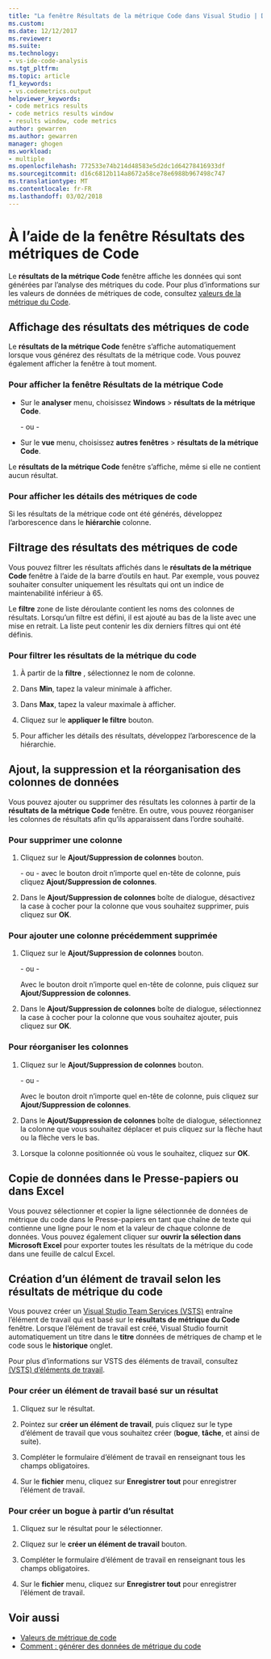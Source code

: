 ```yaml
---
title: "La fenêtre Résultats de la métrique Code dans Visual Studio | Documents Microsoft"
ms.custom: 
ms.date: 12/12/2017
ms.reviewer: 
ms.suite: 
ms.technology:
- vs-ide-code-analysis
ms.tgt_pltfrm: 
ms.topic: article
f1_keywords:
- vs.codemetrics.output
helpviewer_keywords:
- code metrics results
- code metrics results window
- results window, code metrics
author: gewarren
ms.author: gewarren
manager: ghogen
ms.workload:
- multiple
ms.openlocfilehash: 772533e74b214d48583e5d2dc1d64278416933df
ms.sourcegitcommit: d16c6812b114a8672a58ce78e6988b967498c747
ms.translationtype: MT
ms.contentlocale: fr-FR
ms.lasthandoff: 03/02/2018
---
```

# <a name="using-the-code-metrics-results-window"></a>À l’aide de la fenêtre Résultats des métriques de Code

Le **résultats de la métrique Code** fenêtre affiche les données qui sont générées par l’analyse des métriques du code. Pour plus d’informations sur les valeurs de données de métriques de code, consultez [valeurs de la métrique du Code](../code-quality/code-metrics-values.md).

## <a name="displaying-code-metrics-results"></a>Affichage des résultats des métriques de code

Le **résultats de la métrique Code** fenêtre s’affiche automatiquement lorsque vous générez des résultats de la métrique code. Vous pouvez également afficher la fenêtre à tout moment.

### <a name="to-display-the-code-metrics-results-window"></a>Pour afficher la fenêtre Résultats de la métrique Code

- Sur le **analyser** menu, choisissez **Windows** > **résultats de la métrique Code**.

   \- ou -

- Sur le **vue** menu, choisissez **autres fenêtres** > **résultats de la métrique Code**.

Le **résultats de la métrique Code** fenêtre s’affiche, même si elle ne contient aucun résultat.

### <a name="to-view-code-metrics-details"></a>Pour afficher les détails des métriques de code

Si les résultats de la métrique code ont été générés, développez l’arborescence dans le **hiérarchie** colonne.

## <a name="filtering-code-metrics-results"></a>Filtrage des résultats des métriques de code

Vous pouvez filtrer les résultats affichés dans le **résultats de la métrique Code** fenêtre à l’aide de la barre d’outils en haut. Par exemple, vous pouvez souhaiter consulter uniquement les résultats qui ont un indice de maintenabilité inférieur à 65.

Le **filtre** zone de liste déroulante contient les noms des colonnes de résultats. Lorsqu’un filtre est défini, il est ajouté au bas de la liste avec une mise en retrait. La liste peut contenir les dix derniers filtres qui ont été définis.

### <a name="to-filter-the-code-metrics-results"></a>Pour filtrer les résultats de la métrique du code

1.  À partir de la **filtre** , sélectionnez le nom de colonne.

2.  Dans **Min**, tapez la valeur minimale à afficher.

3.  Dans **Max**, tapez la valeur maximale à afficher.

4.  Cliquez sur le **appliquer le filtre** bouton.

5.  Pour afficher les détails des résultats, développez l’arborescence de la hiérarchie.

## <a name="adding-removing-and-rearranging-data-columns"></a>Ajout, la suppression et la réorganisation des colonnes de données

Vous pouvez ajouter ou supprimer des résultats les colonnes à partir de la **résultats de la métrique Code** fenêtre. En outre, vous pouvez réorganiser les colonnes de résultats afin qu’ils apparaissent dans l’ordre souhaité.

### <a name="to-remove-a-column"></a>Pour supprimer une colonne

1. Cliquez sur le **Ajout/Suppression de colonnes** bouton.

     \- ou - avec le bouton droit n’importe quel en-tête de colonne, puis cliquez **Ajout/Suppression de colonnes**.

1. Dans le **Ajout/Suppression de colonnes** boîte de dialogue, désactivez la case à cocher pour la colonne que vous souhaitez supprimer, puis cliquez sur **OK**.

### <a name="to-add-a-previously-removed-column"></a>Pour ajouter une colonne précédemment supprimée

1. Cliquez sur le **Ajout/Suppression de colonnes** bouton.

     \- ou -

     Avec le bouton droit n’importe quel en-tête de colonne, puis cliquez sur **Ajout/Suppression de colonnes**.

1. Dans le **Ajout/Suppression de colonnes** boîte de dialogue, sélectionnez la case à cocher pour la colonne que vous souhaitez ajouter, puis cliquez sur **OK**.

### <a name="to-rearrange-columns"></a>Pour réorganiser les colonnes

1. Cliquez sur le **Ajout/Suppression de colonnes** bouton.

     \- ou -

     Avec le bouton droit n’importe quel en-tête de colonne, puis cliquez sur **Ajout/Suppression de colonnes**.

1. Dans le **Ajout/Suppression de colonnes** boîte de dialogue, sélectionnez la colonne que vous souhaitez déplacer et puis cliquez sur la flèche haut ou la flèche vers le bas.

1. Lorsque la colonne positionnée où vous le souhaitez, cliquez sur **OK**.

## <a name="copying-data-to-the-clipboard-or-excel"></a>Copie de données dans le Presse-papiers ou dans Excel

Vous pouvez sélectionner et copier la ligne sélectionnée de données de métrique du code dans le Presse-papiers en tant que chaîne de texte qui contienne une ligne pour le nom et la valeur de chaque colonne de données. Vous pouvez également cliquer sur **ouvrir la sélection dans Microsoft Excel** pour exporter toutes les résultats de la métrique du code dans une feuille de calcul Excel.

## <a name="creating-a-work-item-based-on-code-metric-results"></a>Création d’un élément de travail selon les résultats de métrique du code

Vous pouvez créer un [Visual Studio Team Services (VSTS)](/vsts/index) entraîne l’élément de travail qui est basé sur le **résultats de métrique du Code** fenêtre. Lorsque l’élément de travail est créé, Visual Studio fournit automatiquement un titre dans le **titre** données de métriques de champ et le code sous le **historique** onglet.

Pour plus d’informations sur VSTS des éléments de travail, consultez [(VSTS) d’éléments de travail](/vsts/work/work-items/index).

### <a name="to-create-a-work-item-based-on-a-result"></a>Pour créer un élément de travail basé sur un résultat

1.  Cliquez sur le résultat.

2.  Pointez sur **créer un élément de travail**, puis cliquez sur le type d’élément de travail que vous souhaitez créer (**bogue**, **tâche**, et ainsi de suite).

3.  Compléter le formulaire d’élément de travail en renseignant tous les champs obligatoires.

4.  Sur le **fichier** menu, cliquez sur **Enregistrer tout** pour enregistrer l’élément de travail.

### <a name="to-create-a-bug-based-on-a-result"></a>Pour créer un bogue à partir d’un résultat

1.  Cliquez sur le résultat pour le sélectionner.

2.  Cliquez sur le **créer un élément de travail** bouton.

3.  Compléter le formulaire d’élément de travail en renseignant tous les champs obligatoires.

4.  Sur le **fichier** menu, cliquez sur **Enregistrer tout** pour enregistrer l’élément de travail.

## <a name="see-also"></a>Voir aussi

- [Valeurs de métrique de code](../code-quality/code-metrics-values.md)
- [Comment : générer des données de métrique du code](../code-quality/how-to-generate-code-metrics-data.md)